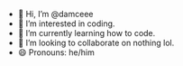- 👋 Hi, I’m @damceee
- 👀 I’m interested in coding.
- 🌱 I’m currently learning how to code.
- 💞️ I’m looking to collaborate on nothing lol.
- 😄 Pronouns: he/him
  
<!---
damceee/damceee is a ✨ special ✨ repository because its `README.md` (this file) appears on your GitHub profile.
You can click the Preview link to take a look at your changes.
--->
